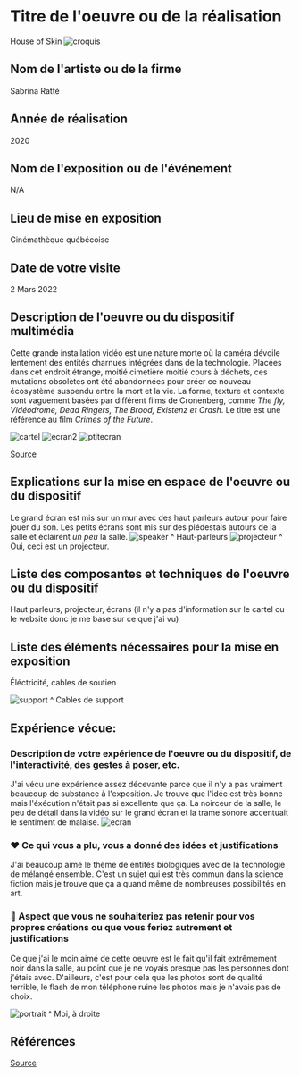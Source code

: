 

  # Titre de l'oeuvre ou de la réalisation
  House of Skin
  ![croquis](croquis/hos_croquis.png)
  ## Nom de l'artiste ou de la firme
  Sabrina Ratté
  
  ## Année de réalisation
  2020

  ## Nom de l'exposition ou de l'événement
  N/A

  ## Lieu de mise en exposition
  Cinémathèque québécoise

  ## Date de votre visite
  2 Mars 2022
  

  ## Description de l'oeuvre ou du dispositif multimédia
  Cette grande installation vidéo est une nature morte où la caméra dévoile lentement des entités charnues intégrées dans de la technologie. Placées dans cet endroit étrange, moitié cimetière moitié cours à déchets, ces mutations obsolètes ont été abandonnées pour créer ce nouveau écosystème suspendu entre la mort et la vie. La forme, texture et contexte sont vaguement basées par différent films de Cronenberg, comme *The fly, Vidéodrome, Dead Ringers, The Brood, Existenz et Crash*. Le titre est une référence au film *Crimes of the Future*.
  
  ![cartel](medias/hos_cartel.png)
  ![ecran2](medias/hos_grand_ecran2.jpg)
  ![ptitecran](medias/hos_petit_ecran.jpg)
  
  [Source](http://sabrinaratte.com/HOUSE-OF-SKIN-2020)

  ## Explications sur la mise en espace de l'oeuvre ou du dispositif
  Le grand écran est mis sur un mur avec des haut parleurs autour pour faire jouer du son. Les petits écrans sont mis sur des piédestals autours de la salle et éclairent *un peu* la salle.
  ![speaker](medias/hos_haut_parleurs.jpg)
  ^ Haut-parleurs
  ![projecteur](medias/hos_projecteur.jpg)
  ^ Oui, ceci est un projecteur.
  

  ## Liste des composantes et techniques de l'oeuvre ou du dispositif
  Haut parleurs, projecteur, écrans (il n'y a pas d'information sur le cartel ou le website donc je me base sur ce que j'ai vu)

  ##  Liste des éléments nécessaires pour la mise en exposition
  Éléctricité, cables de soutien
  
   ![support](medias/hos_ecran_support.jpg)
  ^ Cables de support

  ##  Expérience vécue:

  ### Description de votre expérience de l'oeuvre ou du dispositif, de l'interactivité, des gestes à poser, etc.
  J'ai vécu une expérience assez décevante parce que il n'y a pas vraiment beaucoup de substance à l'exposition. Je trouve que l'idée est très bonne mais l'éxécution n'était pas si excellente que ça. La noirceur de la salle, le peu de détail dans la vidéo sur le grand écran et la trame sonore accentuait le sentiment de malaise.
  ![ecran](medias/hos_grand_ecran.jpg)
  
  ### ❤️ Ce qui vous a plu, vous a donné des idées et justifications
  J'ai beaucoup aimé le thème de entités biologiques avec de la technologie de mélangé ensemble. C'est un sujet qui est très commun dans la science fiction mais je trouve que ça a quand même de nombreuses possibilités en art.
  
  ###  🤔 Aspect que vous ne souhaiteriez pas retenir pour vos propres créations ou que vous feriez autrement et justifications
  Ce que j'ai le moin aimé de cette oeuvre est le fait qu'il fait extrêmement noir dans la salle, au point que je ne voyais presque pas les personnes dont j'étais avec. D'ailleurs, c'est pour cela que les photos sont de qualité terrible, le flash de mon téléphone ruine les photos mais je n'avais pas de choix.
  
  ![portrait](medias/hos_portrait.jpg)
  ^ Moi, à droite
  
  ## Références
  [Source](http://sabrinaratte.com/HOUSE-OF-SKIN-2020)
